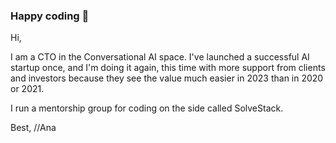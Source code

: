 ### Happy coding 👋

Hi,

I am a CTO in the Conversational AI space. I've launched a successful AI startup once, and I'm doing it again, this time with more support from clients and investors because they see the value much easier in 2023 than in 2020 or 2021.

I run a mentorship group for coding on the side called SolveStack.

Best,
//Ana

<!--
**tomboolean/tomboolean** is a ✨ _special_ ✨ repository because its `README.md` (this file) appears on your GitHub profile.

Here are some ideas to get you started:

- 🔭 I’m currently working on ...
- 🌱 I’m currently learning ...
- 👯 I’m looking to collaborate on ...
- 🤔 I’m looking for help with ...
- 💬 Ask me about ...
- 📫 How to reach me: ...
- 😄 Pronouns: ...
- ⚡ Fun fact: ...
-->
